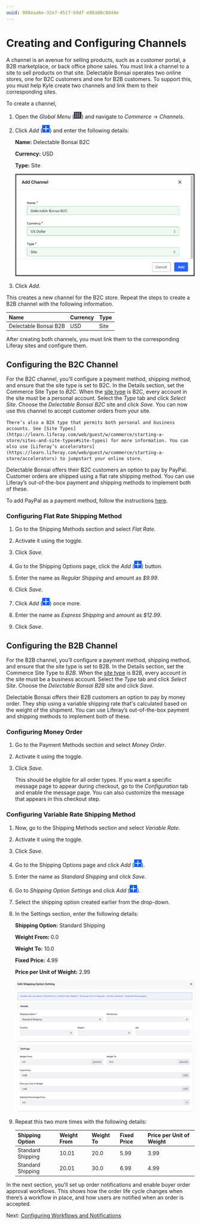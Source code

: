 ```yaml
---
uuid: 988eaa6e-32e7-4517-b9df-e98a80c8dd4e
---
```

# Creating and Configuring Channels

A channel is an avenue for selling products, such as a customer portal, a B2B marketplace, or back office phone sales. You must link a channel to a site to sell products on that site. Delectable Bonsai operates two online stores, one for B2C customers and one for B2B customers. To support this, you must help Kyle create two channels and link them to their corresponding sites. 

To create a channel,

1. Open the *Global Menu* (![Global Menu](../../images/icon-applications-menu.png)) and navigate to *Commerce* → *Channels*.

1. Click *Add* (![Add](../../images/icon-add.png)) and enter the following details:

   **Name:** Delectable Bonsai B2C

   **Currency:** USD

   **Type:** Site

   ![Enter the name, currency, and type for the channel.](./creating-and-configuring-channels/images/01.png)

1. Click *Add*.

This creates a new channel for the B2C store. Repeat the steps to create a B2B channel with the following information. 

| Name                  | Currency | Type |
| :-------------------- | :------- | :--- |
| Delectable Bonsai B2B | USD      | Site |

After creating both channels, you must link them to the corresponding Liferay sites and configure them. 

## Configuring the B2C Channel

For the B2C channel, you’ll configure a payment method, shipping method, and ensure that the site type is set to B2C. In the Details section, set the Commerce Site Type to *B2C*. When the [site type](/w/commerce/starting-a-store/sites-and-site-types#site-types) is B2C, every account in the site must be a personal account. Select the *Type* tab and click *Select Site*. Choose the *Delectable Bonsai B2C* site and click *Save*. You can now use this channel to accept customer orders from your site. 

```{note}
There’s also a B2X type that permits both personal and business accounts. See [Site Types](https://learn.liferay.com/web/guest/w/commerce/starting-a-store/sites-and-site-types#site-types) for more information. You can also use [Liferay’s accelerators](https://learn.liferay.com/web/guest/w/commerce/starting-a-store/accelerators) to jumpstart your online store. 
```

<!-- In the training, we don't want asides like the above. We should stay focused on the task at hand. All information beyond the task at hand should be in the Relevant Content links at the bottom. Also, every action should be in numbered steps, so please break up the paragraph above to reflect that. -Rich -->

Delectable Bonsai offers their B2C customers an option to pay by PayPal. Customer orders are shipped using a flat rate shipping method. You can use Liferay’s out-of-the-box payment and shipping methods to implement both of these. 

To add PayPal as a payment method, follow the instructions [here](https://learn.liferay.com/web/guest/w/commerce/store-management/configuring-payment-methods/paypal).

<!-- Don't do this. If they must complete the task, give them the steps to complete the task. The whole point of this is to build the site. -Rich -->

### Configuring Flat Rate Shipping Method

1. Go to the Shipping Methods section and select *Flat Rate*.

1. Activate it using the toggle.

1. Click *Save*.

1. Go to the Shipping Options page, click the *Add* (![Add](../../images/icon-add.png)) button.

1. Enter the name as *Regular Shipping* and amount as *$9.99*.

1. Click *Save*.

1. Click *Add* (![Add](../../images/icon-add.png)) once more.

1. Enter the name as *Express Shipping* and amount as *$12.99*.

1. Click *Save*.

## Configuring the B2B Channel

For the B2B channel, you’ll configure a payment method, shipping method, and ensure that the site type is set to B2B. In the Details section, set the Commerce Site Type to *B2B*. When the [site type](https://learn.liferay.com/web/guest/w/commerce/starting-a-store/sites-and-site-types#site-types) is B2B, every account in the site must be a business account. Select the *Type* tab and click *Select Site*. Choose the *Delectable Bonsai B2B* site and click *Save*. 

<!-- Please break the above paragraphs into numbered steps. -Rich --> 

Delectable Bonsai offers their B2B customers an option to pay by money order. They ship using a variable shipping rate that's calculated based on the weight of the shipment. You can use Liferay’s out-of-the-box payment and shipping methods to implement both of these. 

### Configuring Money Order

1. Go to the Payment Methods section and select *Money Order*.

1. Activate it using the toggle.

1. Click *Save*.

   This should be eligible for all order types. If you want a specific message page to appear during checkout, go to the *Configuration* tab and enable the message page. You can also customize the message that appears in this checkout step. 

<!-- Don't give them a choice like the above "If you want a specific message...." This is another difference between the docs and courses. If there should be a message that appears during checkout, lead them through creating it through steps, and give them the customized message. -Rich -->

### Configuring Variable Rate Shipping Method

1. Now, go to the Shipping Methods section and select *Variable Rate*.

1. Activate it using the toggle.

1. Click *Save*.

1. Go to the Shipping Options page and click *Add* (![Add](../../images/icon-add.png)).

1. Enter the name as *Standard Shipping* and click *Save*.

1. Go to *Shipping Option Settings* and click *Add* (![Add](../../images/icon-add.png)). 

1. Select the shipping option created earlier from the drop-down.

1. In the Settings section, enter the following details:

   **Shipping Option:** Standard Shipping

   **Weight From:** 0.0

   **Weight To:** 10.0

   **Fixed Price:** 4.99

   **Price per Unit of Weight:** 2.99

   ![Configure the available tiers of variable rate shipping.](./creating-and-configuring-channels/images/02.png)

1. Repeat this two more times with the following details: 

   | Shipping Option   | Weight From | Weight To | Fixed Price | Price per Unit of Weight |
   | :---------------- | :---------- | :-------- | :---------- | :----------------------- |
   | Standard Shipping | 10.01       | 20.0      | 5.99        | 3.99                     |
   | Standard Shipping | 20.01       | 30.0      | 6.99        | 4.99                     |

In the next section, you’ll set up order notifications and enable buyer order approval workflows. This shows how the order life cycle changes when there’s a workflow in place, and how users are notified when an order is accepted. 

Next: [Configuring Workflows and Notifications](./configuring-workflows-and-notifications.md)
